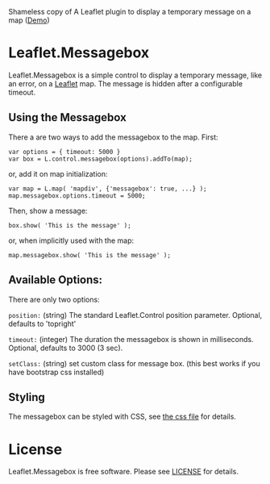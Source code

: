 Shameless copy of A Leaflet plugin to display a temporary message on a map
([Demo](https://www.grendelman.net/leaflet/))

# Leaflet.Messagebox

Leaflet.Messagebox is a simple control to display a temporary message, like an
error, on a [Leaflet](http://leafletjs.com/) map. The message is hidden after
a configurable timeout.

## Using the Messagebox

There a are two ways to add the messagebox to the map. First:

    var options = { timeout: 5000 }
    var box = L.control.messagebox(options).addTo(map);

or, add it on map initialization:

    var map = L.map( 'mapdiv', {'messagebox': true, ...} );
    map.messagebox.options.timeout = 5000;

Then, show a message:

    box.show( 'This is the message' );

or, when implicitly used with the map:

    map.messagebox.show( 'This is the message' );

## Available Options:

There are only two options:

`position:` (string) The standard Leaflet.Control position parameter. Optional, defaults to 'topright'

`timeout:` (integer) The duration the messagebox is shown in milliseconds. Optional, defaults to 3000 (3 sec).

`setClass:` (string) set custom class for message box. (this best works if you have bootstrap css installed)

## Styling ##

The messagebox can be styled with CSS, see [the css file]( leaflet-messagebox.css) for details.

# License

Leaflet.Messagebox is free software. Please see [LICENSE](LICENSE) for details.
